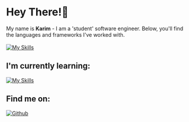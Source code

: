 # Hey There!👋

My name is <b>Karim</b> - I am a 'student' software engineer. Below, you'll find the languages and frameworks I've worked with.
</br>
</br>
[![My Skills](https://skillicons.dev/icons?i=py,cs,javascript,java,php,laravel,dotnet,unity,tailwind,mysql,azure)](https://skillicons.dev)

## I'm currently learning:
[![My Skills](https://skillicons.dev/icons?i=rust,pytorch,sklearn,tensorflow)](https://skillicons.dev)

## Find me on:
<p><a href="https://github.com/karimdiabb" target="_blank"><img alt="Github" src="https://img.shields.io/badge/GitHub-%2312100E.svg?&style=for-the-badge&logo=Github&logoColor=white" /></a> 
   <!-- <a href="https://www.linkedin.com/in/karim-el-diab-a4aa6a277" target="_blank"><img alt="LinkedIn" src="https://img.shields.io/badge/linkedin-%230077B5.svg?&style=for-the-badge&logo=linkedin&logoColor=white" /></a> -->
</p>

<!--
**karimdiabb/karimdiabb** is a ✨ _special_ ✨ repository because its `README.md` (this file) appears on your GitHub profile.

Here are some ideas to get you started:

- 🔭 I’m currently working on ...
- 🌱 I’m currently learning ...
- 👯 I’m looking to collaborate on ...
- 🤔 I’m looking for help with ...
- 💬 Ask me about ...
- 📫 How to reach me: ...
- 😄 Pronouns: ...
- ⚡ Fun fact: ...
-->
